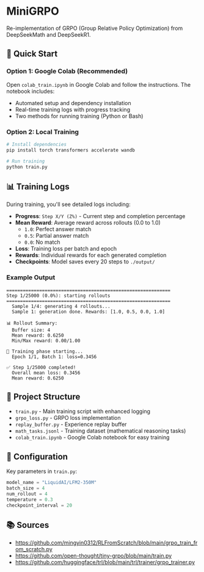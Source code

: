 # MiniGRPO

Re-implementation of GRPO (Group Relative Policy Optimization) from DeepSeekMath and DeepSeekR1.

## 🚀 Quick Start

### Option 1: Google Colab (Recommended)

Open `colab_train.ipynb` in Google Colab and follow the instructions. The notebook includes:
- Automated setup and dependency installation
- Real-time training logs with progress tracking
- Two methods for running training (Python or Bash)

### Option 2: Local Training

```bash
# Install dependencies
pip install torch transformers accelerate wandb

# Run training
python train.py
```

## 📊 Training Logs

During training, you'll see detailed logs including:

- **Progress**: `Step X/Y (Z%)` - Current step and completion percentage
- **Mean Reward**: Average reward across rollouts (0.0 to 1.0)
  - `1.0`: Perfect answer match
  - `0.5`: Partial answer match
  - `0.0`: No match
- **Loss**: Training loss per batch and epoch
- **Rewards**: Individual rewards for each generated completion
- **Checkpoints**: Model saves every 20 steps to `./output/`

### Example Output

```
============================================================
Step 1/25000 (0.0%): starting rollouts
============================================================
  Sample 1/4: generating 4 rollouts...
  Sample 1: generation done. Rewards: [1.0, 0.5, 0.0, 1.0]

📊 Rollout Summary:
  Buffer size: 4
  Mean reward: 0.6250
  Min/Max reward: 0.00/1.00

🔄 Training phase starting...
  Epoch 1/1, Batch 1: loss=0.3456

✅ Step 1/25000 completed!
  Overall mean loss: 0.3456
  Mean reward: 0.6250
```

## 📁 Project Structure

- `train.py` - Main training script with enhanced logging
- `grpo_loss.py` - GRPO loss implementation
- `replay_buffer.py` - Experience replay buffer
- `math_tasks.jsonl` - Training dataset (mathematical reasoning tasks)
- `colab_train.ipynb` - Google Colab notebook for easy training

## 🔧 Configuration

Key parameters in `train.py`:

```python
model_name = "LiquidAI/LFM2-350M"
batch_size = 4
num_rollout = 4
temperature = 0.3
checkpoint_interval = 20
```

## 📚 Sources

- https://github.com/mingyin0312/RLFromScratch/blob/main/grpo_train_from_scratch.py
- https://github.com/open-thought/tiny-grpo/blob/main/train.py
- https://github.com/huggingface/trl/blob/main/trl/trainer/grpo_trainer.py